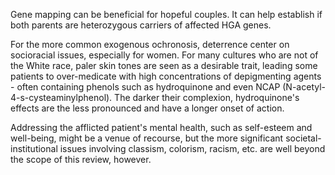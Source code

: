 Gene mapping can be beneficial for hopeful couples. It can help establish if both parents are heterozygous carriers of affected HGA genes.

For the more common exogenous ochronosis, deterrence center on socioracial issues, especially for women. For many cultures who are not of the White race, paler skin tones are seen as a desirable trait, leading some patients to over-medicate with high concentrations of depigmenting agents - often containing phenols such as hydroquinone and even NCAP (N-acetyl-4-s-cysteaminylphenol). The darker their complexion, hydroquinone's effects are the less pronounced and have a longer onset of action.

Addressing the afflicted patient's mental health, such as self-esteem and well-being, might be a venue of recourse, but the more significant societal-institutional issues involving classism, colorism, racism, etc. are well beyond the scope of this review, however.